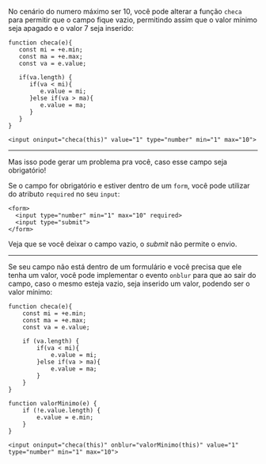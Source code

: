 No cenário do numero máximo ser 10, você pode alterar a função `checa` para permitir que o campo fique vazio, permitindo assim que o valor mínimo seja apagado e o valor 7 seja inserido:

<!-- begin snippet: js hide: false console: true babel: false -->

<!-- language: lang-js -->

    function checa(e){
       const mi = +e.min;
       const ma = +e.max;
       const va = e.value;

       if(va.length) {
          if(va < mi){
             e.value = mi;
          }else if(va > ma){
             e.value = ma;
          }
       }
    }

<!-- language: lang-html -->

    <input oninput="checa(this)" value="1" type="number" min="1" max="10">

<!-- end snippet -->


----------


Mas isso pode gerar um problema pra você, caso esse campo seja obrigatório!

Se o campo for obrigatório e estiver dentro de um `form`, você pode utilizar do atributo `required` no seu `input`:

<!-- begin snippet: js hide: false console: true babel: false -->

<!-- language: lang-html -->

    <form>
      <input type="number" min="1" max="10" required>
      <input type="submit">
    </form>

<!-- end snippet -->

Veja que se você deixar o campo vazio, o *submit* não permite o envio.


----------


Se seu campo não está dentro de um formulário e você precisa que ele tenha um valor, você pode implementar o evento `onblur` para que ao sair do campo, caso o mesmo esteja vazio, seja inserido um valor, podendo ser o valor mínimo:

<!-- begin snippet: js hide: false console: true babel: false -->

<!-- language: lang-js -->

    function checa(e){
        const mi = +e.min;
        const ma = +e.max;
        const va = e.value;

        if (va.length) {
            if(va < mi){
                e.value = mi;
            }else if(va > ma){
                e.value = ma;
            }
        }
    }

    function valorMinimo(e) {
        if (!e.value.length) {
            e.value = e.min;
        }
    }

<!-- language: lang-html -->

    <input oninput="checa(this)" onblur="valorMinimo(this)" value="1" type="number" min="1" max="10">

<!-- end snippet -->
